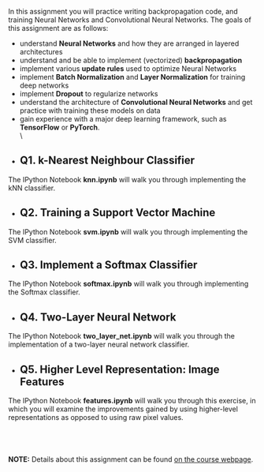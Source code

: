 In this assignment you will practice writing backpropagation code, and training Neural Networks and Convolutional Neural Networks. The goals of this assignment are as follows:
- understand **Neural Networks** and how they are arranged in layered architectures
- understand and be able to implement (vectorized) **backpropagation**
- implement various **update rules** used to optimize Neural Networks
- implement **Batch Normalization** and **Layer Normalization** for training deep networks
- implement **Dropout** to regularize networks
- understand the architecture of **Convolutional Neural Networks** and get practice with training these models on data
- gain experience with a major deep learning framework, such as **TensorFlow** or **PyTorch**.
\
\

* ## Q1. k-Nearest Neighbour Classifier
The IPython Notebook **knn.ipynb** will walk you through implementing the kNN classifier.

* ## Q2. Training a Support Vector Machine
The IPython Notebook **svm.ipynb** will walk you through implementing the SVM classifier.

* ## Q3. Implement a Softmax Classifier
The IPython Notebook **softmax.ipynb** will walk you through implementing the Softmax classifier.

* ## Q4. Two-Layer Neural Network
The IPython Notebook **two_layer_net.ipynb** will walk you through the implementation of a two-layer neural network 
classifier.

* ## Q5. Higher Level Representation: Image Features
The IPython Notebook **features.ipynb** will walk you through this exercise, in which you will examine the improvements gained by using higher-level representations as opposed to using raw pixel values.\
\
\
\
\
**NOTE:** Details about this assignment can be found [on the course webpage](https://cs231n.github.io/assignments2019/assignment1/).

